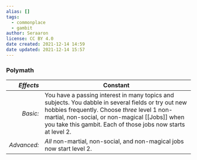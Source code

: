 ```yaml
---
alias: []
tags:
  - commonplace
  - gambit
author: Seraaron
license: CC BY 4.0
date created: 2021-12-14 14:59
date updated: 2021-12-14 15:57
---
```


### Polymath

|   _Effects_ | Constant                                                                                                                                                                                                                                                             |
| ----------: | -------------------------------------------------------------------------------------------------------------------------------------------------------------------------------------------------------------------------------------------------------------------- |
|    _Basic:_ | You have a passing interest in many topics and subjects. You dabble in several fields or try out new hobbies frequently. Choose _three_ level 1 non-martial, non-social, or non-magical [[Jobs]] when you take this gambit. Each of those jobs now starts at level 2. |
| _Advanced:_ | _All_ non-martial, non-social, and non-magical jobs now start level 2.                                                                                                                                                                                               |
